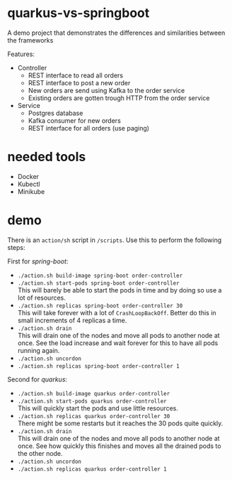 # quarkus-vs-springboot
A demo project that demonstrates the differences and similarities between the frameworks

Features:
 - Controller
   - REST interface to read all orders
   - REST interface to post a new order
   - New orders are send using Kafka to the order service
   - Existing orders are gotten trough HTTP from the order service
 - Service
   - Postgres database
   - Kafka consumer for new orders
   - REST interface for all orders (use paging)
 
# needed tools #
- Docker
- Kubectl
- Minikube

# demo #
There is an `action/sh` script in `/scripts`. Use this to perform the following steps:

First for *spring-boot*:
- `./action.sh build-image spring-boot order-controller`
- `./action.sh start-pods spring-boot order-controller` <br/>
  This will barely be able to start the pods in time and by doing so use a lot of resources.
- `./action.sh replicas spring-boot order-controller 30` <br/>
  This will take forever with a lot of `CrashLoopBackOff`. Better do this in small increments
  of 4 replicas a time.
- `./action.sh drain` <br/>
  This will drain one of the nodes and move all pods to another node at once. See the load 
  increase and wait forever for this to have all pods running again.
- `./action.sh uncordon`
- `./action.sh replicas spring-boot order-controller 1`

Second for *quarkus*:
- `./action.sh build-image quarkus order-controller`
- `./action.sh start-pods quarkus order-controller` <br/>
  This will quickly start the pods and use little resources.
- `./action.sh replicas quarkus order-controller 30` <br/>
  There might be some restarts but it reaches the 30 pods quite quickly.
- `./action.sh drain` <br/>
  This will drain one of the nodes and move all pods to another node at once. See how 
  quickly this finishes and moves all the drained pods to the other node.
- `./action.sh uncordon`
- `./action.sh replicas quarkus order-controller 1`

